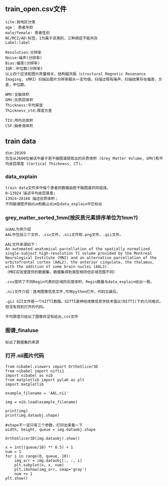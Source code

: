 ## train_open.csv文件
    site:按地区分类
    age： 患者年龄
    male/female: 患者性别
    NC/MCI/AD:标签，1为属于该类别，三种病症不能共存
    Label:label

    Resolution:分辨率
    Noise:噪声(分辨率)
    Bias:偏差(分辨率)
    IQR：中位数(分辨率)
    以上四个应该和图片质量相关，结构磁共振（structural Magnetic Resonance Imaging, sMRI）扫描出图片分辨率服从一定均值，扫描过程有噪声，扫描结果存在偏差，方差，中位数。

    WMV:全脑体积
    GMV:灰质层体积
    Thickness:平均厚度
    Thickness_std:厚度方差

    TIV:颅内总体积
    CSF:脑脊液体积

## train data
    dim:28169
    包含从2600位被试中基于若干脑图谱提取出的灰质体积 (Grey Matter Volume, GMV)和平均皮层厚度 (Cortical Thickness, CT)。

### data_explain
    train data文件夹中每个患者的数据由若干脑图谱共同组成。
    0~13924 描述平均皮层厚度;
    13924~28168 描述灰质体积；
    不同脑谱图开始dim和截止dim在data_explain中已标出

### grey_matter_sorted_1mm(按灰质元素排序单位为1mm?)
    以AAL为例介绍
    AAL中包括三个文件，.csv文件，.nii文件和.png文件，.gii文件。

    AAL文件来源如下：
    An automated anatomical parcellation of the spatially normalized single-subject high-resolution T1 volume provided by the Montreal Neurological Institute (MNI) and an alternative parcellation of the orbitofrontal cortex (AAL2), the anterior cingulate, the thalamus, with the addition of some brain nuclei (AAL3).
    （MNI实验室提供的数据集，数据集得到类型相同但区域范围不同）

    .csv提供了不同Regin代表的区域的灰度体积，Regin数量与data_explain给出一致。

    .nii文件介绍：医用图像信息文件,可用python打开，代码见最后。

    .gii GII文件是一个GIfTI数据。GIfTI是神经成像信息学技术倡议(NIfTI)下的几何格式。但没有找到打开的代码。

    平均厚度只给出了图像并没有给出,csv文件

### 图谱_finaluse
    标出了数据集的来源


### 打开.nii图片代码
    from nibabel.viewers import OrthoSlicer3D
    from nibabel import nifti1
    import nibabel as nib
    from matplotlib import pylab as plt
    import matplotlib

    example_filename = 'AAL.nii'

    img = nib.load(example_filename)

    print(img)
    print(img.dataobj.shape)

    #shape不一定只有三个参数，打印出来看一下
    width, height, queue = img.dataobj.shape

    OrthoSlicer3D(img.dataobj).show()

    x = int((queue/10) ** 0.5) + 1
    num = 1
    for i in range(0, queue, 10): 
        img_arr = img.dataobj[:, :, i]
        plt.subplot(x, x, num)
        plt.imshow(img_arr, cmap='gray')
        num += 1
    plt.show()